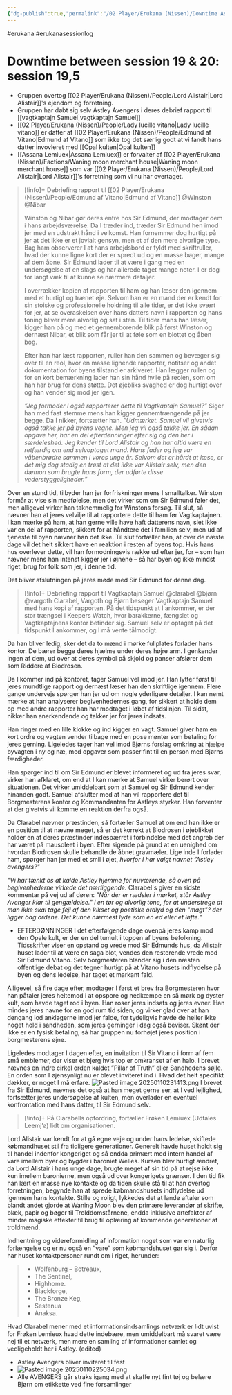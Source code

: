 ```yaml
---
{"dg-publish":true,"permalink":"/02 Player/Erukana (Nissen)/Downtime Astley 2 - between session 19-20/"}
---
```


#erukana #erukanasessionlog 

# Downtime between session 19 & 20:  session 19,5

- Gruppen overtog [[02 Player/Erukana (Nissen)/People/Lord Alistair\|Lord Alistair]]'s ejendom og forretning.
- Gruppen har døbt sig selv Astley Avengers i deres debrief rapport til [[vagtkaptajn Samuel\|vagtkaptajn Samuel]]
- [[02 Player/Erukana (Nissen)/People/Lady lucille vitano\|Lady lucille vitano]] er datter af [[02 Player/Erukana (Nissen)/People/Edmund af Vitano\|Edmund af Vitano]] som ikke tog det særlig godt at vi fandt hans datter invovleret med [[Opal kulten\|Opal kulten]] 
- [[Assana Lemiuex\|Assana Lemiuex]] er forvalter af [[02 Player/Erukana (Nissen)/Factions/Waning moon merchant house\|Waning moon merchant house]] som var [[02 Player/Erukana (Nissen)/People/Lord Alistair\|Lord Alistair]]'s forretning som vi nu har overtaget.
> [!info]+ Debriefing rapport til [[02 Player/Erukana (Nissen)/People/Edmund af Vitano\|Edmund af Vitano]] 
 @Winston @Nibar
 >
 >Winston og Nibar gør deres entre hos Sir Edmund, der modtager dem i hans arbejdsværelse. Da I træder ind, træder Sir Edmund hen imod jer med en udstrakt hånd i velkomst. Han fornemmer dog hurtigt på jer at det ikke er et jovialt gensyn, men et af den mere alvorlige type. Bag ham observerer I at hans arbejdsbord er fyldt med skriftruller, hvad der kunne ligne kort der er spredt ud og en masse bøger, mange af dem åbne. Sir Edmund lader til at være i gang med en undersøgelse af en slags og har allerede taget mange noter. I er dog for langt væk til at kunne se nærmere detaljer.
 >
 > I overrækker kopien af rapporten til ham og han læser den igennem med et hurtigt og trænet øje. Selvom han er en mand der er kendt for sin stoiske og professionelle holdning til alle tider, er det ikke svært for jer, at se overaskelsen over hans datters navn i rapporten og hans toning bliver mere alvorlig og sat i sten. Til tider mans han læser, kigger han på og med et gennemborende blik på først Winston og dernæst Nibar, et blik som får jer til at føle som en blottet og åben bog. 
 >
 >Efter han har læst rapporten, ruller han den sammen og bevæger sig over til en reol, hvor en masse lignende rapporter, notitser og andet dokumentation for byens tilstand er arkiveret. Han lægger rullen og for en kort bemærkning lader han sin hånd hvile på reolen, som om han har brug for dens støtte. Det øjebliks svaghed er dog hurtigt over og han vender sig mod jer igen.
 >
 >*”Jeg formoder I også rapporterer dette til Vagtkaptajn Samuel?”* Siger han med fast stemme mens han kigger gennemtrængende på jer begge. Da I nikker, fortsætter han.
*”Udmærket. Samuel vil givetvis også takke jer på byens vegne. Men jeg vil også takke jer. En sådan opgave her, har en del efterdønninger efter sig og den her i særdeleshed. Jeg kender til Lord Alistair og han har altid være en retfærdig om end selvoptaget mand. Hans fader og jeg var våbenbrødre sammen i vores unge år. Selvom det er hårdt at læse, er det mig dog stadig en trøst at det ikke var Alistair selv, men den dæmon som brugte hans form, der udførte disse vederstyggeligheder.”*
>
Over en stund tid, tilbyder han jer forfriskninger mens I smalltalker. Winston formår at vise sin medfølelse, men det virker som om Sir Edmund føler det, men alligevel virker han taknemmelig for Winstons forsøg. Til slut, så nævner han at jeres velvilje til at rapportere dette til ham før Vagtkaptajnen. I kan mærke på ham, at han gerne ville have haft datterens navn, slet ikke var en del af rapporten, sikkert for at håndtere det i familien selv, men ud af tjeneste til byen nævner han det ikke. Til slut fortæller han, at over de næste dage vil det helt sikkert have en reaktion i resten af byens top. Hvis hans hus overlever dette, vil han formodningsvis række ud efter jer, for – som han nævner mens han intenst kigger jer i øjnene – så har byen og ikke mindst riget, brug for folk som jer, i denne tid.
>
Det bliver afslutningen på jeres møde med Sir Edmund for denne dag.


>[!info]+ Debriefing rapport til Vagtkaptajn Samuel 
>@clarabel @bjørn @vargoth
>Clarabel, Vargoth og Bjørn besøger Vagtkaptajn Samuel med hans kopi af rapporten. På det tidspunkt at I ankommer, er der stor trængsel i Keepers Watch, hvor barakkerne, fængslet og Vagtkaptajnens kontor befinder sig. Samuel selv er optaget på det tidspunkt I ankommer, og I må vente tålmodigt. 
>
Da han bliver ledig, sker det da to mænd i mørke fullplates forlader hans kontor.  De bærer begge deres hjælme under deres højre arm. I genkender ingen af dem, ud over at deres symbol på skjold og panser afslører dem som Riddere af Blodrosen.
>
Da I kommer ind på kontoret, tager Samuel vel imod jer. Han lytter først til jeres mundtlige rapport og dernæst læser han den skriftlige igennem. Flere gange undervejs spørger han jer ud om nogle yderligere detaljer. I kan nemt mærke at han analyserer begivenhedernes gang, for sikkert at holde dem op med andre rapporter han har modtaget i løbet af tidslinjen. Til sidst, nikker han anerkendende og takker jer for jeres indsats. 
>
Han ringer med en lille klokke og ind kigger en vagt. Samuel giver ham en kort ordre og vagten vender tilbage med en pose mønter som betaling for jeres gerning.  Ligeledes tager han vel imod Bjørns forslag omkring at hjælpe byvagten i ny og næ, med opgaver som passer fint til en person med Bjørns færdigheder. 
>
Han spørger ind til om Sir Edmund er blevet informeret og ud fra jeres svar, virker han afklaret, om end at I kan mærke at Samuel virker berørt over situationen. Det virker umiddelbart som at Samuel og Sir Edmund kender hinanden godt.
Samuel afslutter med at han vil rapportere det til Borgmesterens kontor og Kommandanten for Astleys styrker. Han forventer at der givetvis vil komme en reaktion derfra også.
>
Da Clarabel nævner præstinden, så fortæller Samuel at om end han ikke er en position til at nævne meget, så er det korrekt at Blodrosen i øjeblikket holder en af deres præstinder indespærret i forbindelse med det angreb der har været på mausoleet i byen. Efter sigende på grund at en uenighed om hvordan Blodrosen skulle behandle de åbnet gravmæler. 
Lige inde I forlader ham, spørger han jer med et smil i øjet, *hvorfor I har valgt navnet ”Astley avengers?"*
>
*"Vi har tænkt os at kalde Astley hjemme for nuværende, så oven på begivenhederne virkede det nærliggende.*
Clarabel's giver en sidste kommentar på vej ud af døren: 
*"Når der er rædsler i mørket, står Astley Avenger klar til gengældelse." i en tør og alvorlig tone, for at understrege at man ikke skal tage fejl af den kikset og poetiske ordlyd og den "magt"? der ligger bag ordene. Det kunne nærmest lyde som en ed eller et løfte."*
- EFTERDØNNINGER
I det efterfølgende dage ovenpå jeres kamp mod den Opale kult, er der en del tumult i toppen af byens befolkning. Tidsskrifter viser en opstand og vrede mod Sir Edmunds hus, da Alistair huset lader til at være en saga blot, vendes den resterende vrede mod Sir Edmund Vitano. Selv borgmesteren blander sig i den næsten offentlige debat og det tegner hurtigt på at Vitano husets indflydelse på byen og dens ledelse, har taget et markant fald. 

Alligevel, så fire dage efter, modtager I først et brev fra Borgmesteren hvor han påtaler jeres heltemod i at opspore og nedkæmpe en så mørk og dyster kult, som havde taget rod i byen. Han roser jeres indsats og jeres evner. Han mindes jeres navne for en god rum tid siden, og virker glad over at han dengang lod anklagerne imod jer falde, for tydeligvis havde de heller ikke noget hold i sandheden, som jeres gerninger i dag også beviser.  Skønt der ikke er en fysisk betaling, så har gruppen nu forhøjet jeres position i borgmesterens øjne.

Ligeledes modtager I dagen efter, en invitation til Sir Vitano i form af fem små emblemer, der viser et bjerg hvis top er omkranset af en halo. I brevet nævnes en indre cirkel orden kaldet ”Pillar of Truth” eller Sandhedens søjle. En orden som I øjensynligt nu er blevet inviteret ind i. Hvad det helt specifikt dækker, er noget I må erfare.
![Pasted image 20250110231413.png](/img/user/10%20Attachments/Pasted%20image%2020250110231413.png)
I brevet fra Sir Edmund, nævnes det også at han meget gerne ser, at I ved lejlighed, fortsætter jeres undersøgelse af kulten, men overlader en eventuel konfrontation med hans datter, til Sir Edmund selv.

>[!info]+ På Clarabells opfordring, fortæller Frøken Lemiuex (Udtales Leemj’ø) lidt om organisationen.
>
Lord Alistair var kendt for at gå egne veje og under hans ledelse, skiftede købmandhuset stil fra tidligere generationer. Generelt havde huset holdt sig til handel indenfor kongeriget og så endda primært med intern handel af vare imellem byer og bygder i baroniet Welles. Kursen blev hurtigt ændret, da Lord Alistair i hans unge dage, brugte meget af sin tid på at rejse ikke kun imellem baronierne, men også ud over kongerigets grænser. I den tid fik han lært en masse nye kontakte og da tiden skulle stå til at han overtog forretningen, begynde han at sprede købmandshusets indflydelse ud igennem hans kontakte. Stille og roligt, lykkedes det at lande aftaler som blandt andet gjorde at Waning Moon blev den primære leverandør af skrifte, blæk, papir og bøger til Trolddomstårnene, endda inklusive artefakter af mindre magiske effekter til brug til oplæring af kommende generationer af troldmænd. 
>
Indhentning og videreformidling af information noget som var en naturlig forlængelse og er nu også en ”vare” som købmandshuset gør sig i. 
Derfor har huset kontaktpersoner rundt om i riget, herunder: 
>
>- Wolfenburg – Botreaux, 
>- The Sentinel, 
>- Highhome. 
>- Blackforge, 
>- The Bronze Keg, 
>- Sestenua 
>- Anaksa. 
> 
Hvad Clarabel mener med et informationsindsamlings netværk er lidt uvist for Frøken Lemieux hvad dette indebære, men umiddelbart må svaret være nej til et netværk, men mere en samling af informationer samlet og vedligeholdt her i Astley. (edited)

- Astley Avengers bliver inviteret til fest 
- ![Pasted image 20250110225034.png](/img/user/10%20Attachments/Pasted%20image%2020250110225034.png)
- Alle AVENGERS går straks igang med at skaffe nyt fint tøj og belære Bjørn om etikkette ved fine forsamlinger